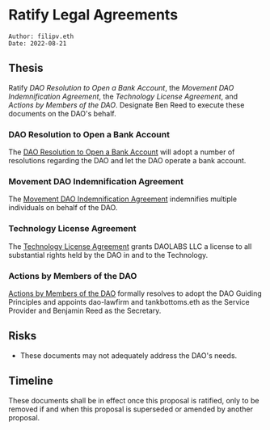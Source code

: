 # Ratify Legal Agreements

```
Author: filipv.eth
Date: 2022-08-21
```

## Thesis

Ratify *DAO Resolution to Open a Bank Account*, the *Movement DAO Indemnification Agreement*, the *Technology License Agreement*, and *Actions by Members of the DAO*. Designate Ben Reed to execute these documents on the DAO's behalf.

### DAO Resolution to Open a Bank Account

The [DAO Resolution to Open a Bank Account](/) will adopt a number of resolutions regarding the DAO and let the DAO operate a bank account.

### Movement DAO Indemnification Agreement

The [Movement DAO Indemnification Agreement](/) indemnifies multiple individuals on behalf of the DAO.

### Technology License Agreement

The [Technology License Agreement](/) grants DAOLABS LLC a license to all substantial rights held by the DAO in and to the Technology.

### Actions by Members of the DAO

[Actions by Members of the DAO](/) formally resolves to adopt the DAO Guiding Principles and appoints dao-lawfirm and tankbottoms.eth as the Service Provider and Benjamin Reed as the Secretary.

## Risks

- These documents may not adequately address the DAO's needs.

## Timeline

These documents shall be in effect once this proposal is ratified, only to be removed if and when this proposal is superseded or amended by another proposal.
